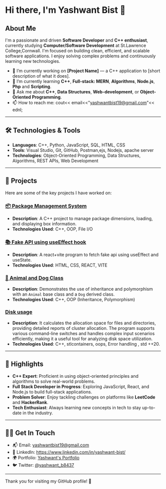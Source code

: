 # Hi there, I'm Yashwant Bist 👋 

## About Me

I'm a passionate and driven **Software Developer** and **C++ enthusiast**, currently studying **Computer/Software Development** at St.Lawrence College,Cornwall. I'm focused on building clean, efficient, and scalable software applications. I enjoy solving complex problems and continuously learning new technologies.

- 🔭 I’m currently working on **[Project Name]** — a C++ application to [short description of what it does].
- 🌱 I’m currently learning **C++**, **Full-stack: MERN**, **Algorithms**, **Node.js**, **Php** and **Scripting**.
- 💬 Ask me about **C++**, **Data Structures**, **Web-development**, or **Object-Oriented Programming**.
- 📫 How to reach me: cout<< email<<"yashwantbist19@gmail.com"<< ednl;

---

## 🛠️ Technologies & Tools

- **Languages**: C++, Python, JavaScript, SQL, HTML, CSS
- **Tools**: Visual Studio, Git, GitHub, Postman,ejs, Nodejs, apache server 
- **Technologies**: Object-Oriented Programming, Data Structures, Algorithms, REST APIs, Web Development

---

## 🚀 Projects

Here are some of the key projects I have worked on:

### [📦 Package Management System](https://github.com/yashwantbist/PackageManagement)
- **Description**: A C++ project to manage package dimensions, loading, and displaying box information.
- **Technologies Used**: C++, OOP, File I/O

### [📚 Fake API using useEffect hook](https://github.com/yashwantbist/COMP2004-project-1-starter)
- **Description**: A react+vite program to fetch fake api using useEffect and useState.
- **Technologies Used**: HTML, CSS, REACT, VITE

### [🐶 Animal and Dog Class](https://github.com/YashwantBist/animal-dog-class)
- **Description**: Demonstrates the use of inheritance and polymorphism with an `Animal` base class and a `Dog` derived class.
- **Technologies Used**: C++, OOP (Inheritance, Polymorphism)

### [Disk usage](https://github.com/yashwantbist/Disk-Usage)
- **Description**: It calculates the allocation space for files and directories, providing detailed reports of cluster allocation. The program supports various command-line switches and handles complex input scenarios efficiently, making it a useful tool for analyzing disk space utilization.
- **Technologies Used**: C++, stlcontainers, oops, Error handling , std ++20.

---


## 📌 Highlights

- **C++ Expert**: Proficient in using object-oriented principles and algorithms to solve real-world problems.
- **Full Stack Developer in Progress**: Exploring JavaScript, React, and Node.js to build full-stack applications.
- **Problem Solver**: Enjoy tackling challenges on platforms like **LeetCode** and **HackerRank**.
- **Tech Enthusiast**: Always learning new concepts in tech to stay up-to-date in the industry.

---

## 🧑‍💻 Get In Touch

- 📬 Email: yashwantbist19@gmail.com
- 💼 LinkedIn: https://www.linkedin.com/in/yashwant-bist/
- 🌍 Portfolio: [Yashwant's Portfolio](https://yashwant-portfolio.com)
- 🐦 Twitter: [@yashwant_b8437](https://x.com/yashwant_b8437)

---


Thank you for visiting my GitHub profile! 🚀
